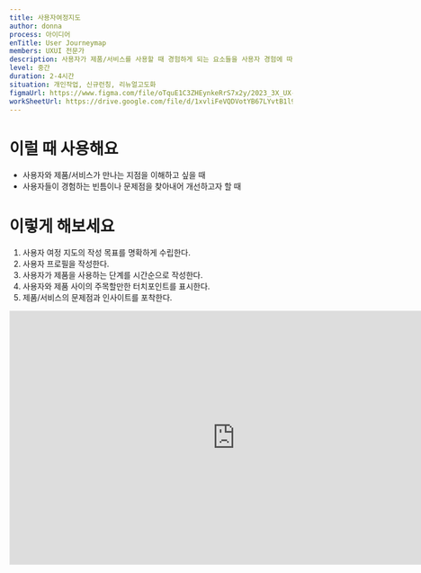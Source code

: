 ```yaml
---
title: 사용자여정지도
author: donna
process: 아이디어
enTitle: User Journeymap
members: UXUI 전문가
description: 사용자가 제품/서비스를 사용할 때 경험하게 되는 요소들을 사용자 경험에 따라 순차적으로 나열하여 만드는 지도
level: 중간
duration: 2-4시간
situation: 개인작업, 신규런칭, 리뉴얼고도화
figmaUrl: https://www.figma.com/file/oTquE1C3ZHEynkeRrS7x2y/2023_3X_UX-Card_WorkSheet_Ver.3?type=design&node-id=104-2737&mode=design&t=uMLYbDeXRC8639ZD-4
workSheetUrl: https://drive.google.com/file/d/1xvliFeVQDVotYB67LYvtB1l9oK5MCHQm/view?usp=sharing
---
```


<!-- 프로세스별 보기: 공감, 설계, 프로토타입, 테스트 -->
<!--UXUI 전문가, 팀 구성원, 사용자, 이해관계자, 누구나 -->
<!--level: 쉬움, 중간, 어려움-->
<!--개인작업, 신규런칭, 리뉴얼고도화-->

# 이럴 때 사용해요

- 사용자와 제품/서비스가 만나는 지점을 이해하고 싶을 때
- 사용자들이 경험하는 빈틈이나 문제점을 찾아내어 개선하고자 할 때

# 이렇게 해보세요

1. 사용자 여정 지도의 작성 목표를 명확하게 수립한다.
2. 사용자 프로필을 작성한다.
3. 사용자가 제품을 사용하는 단계를 시간순으로 작성한다.
4. 사용자와 제품 사이의 주목할만한 터치포인트를 표시한다.
5. 제품/서비스의 문제점과 인사이트를 포착한다.

<iframe style="border: 1px solid rgba(0, 0, 0, 0.1);" width="800" height="450" src="https://www.figma.com/embed?embed_host=share&url=https%3A%2F%2Fwww.figma.com%2Ffile%2FoTquE1C3ZHEynkeRrS7x2y%2F2023_3X_UX-Card_WorkSheet_Ver.3%3Ftype%3Ddesign%26node-id%3D104%253A2738%26mode%3Ddesign%26t%3DuMLYbDeXRC8639ZD-1" allowfullscreen></iframe>
